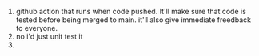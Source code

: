 1. github action that runs when code pushed. It'll make sure that code is tested before being merged to main. it'll also give immediate freedback to everyone.
2. no i'd just unit test it
3. 
